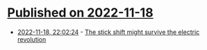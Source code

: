 # [Published on 2022-11-18](index.md)

* [2022-11-18, 22:02:24](https://news.ycombinator.com/item?id=33663000) - [The stick shift might survive the electric revolution](https://robbreport.com/motors/cars/manual-transmission-electric-vehicles-future-1234774864/)
